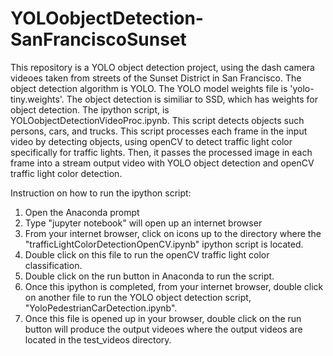 # YOLOobjectDetection-SanFranciscoSunset
This repository is a YOLO object detection project, using the dash camera videoes taken from streets of the Sunset District in 
San Francisco. The object detection algorithm is YOLO. The YOLO model weights file is 'yolo-tiny.weights'.   The object detection is 
similiar to SSD, which has weights for object detection. The ipython script, is YOLOobjectDetectionVideoProc.ipynb. This script detects
objects such persons, cars, and trucks. This script processes each frame in the input video by detecting 
objects, using openCV to detect traffic light color specifically for traffic lights. Then, it passes the processed image in each frame 
into a stream output video with YOLO object detection and openCV traffic light color detection.

Instruction on how to run the ipython script:
1)  Open the Anaconda prompt
2)  Type "jupyter notebook" will open up an internet browser
3)  From your internet browser, click on icons up to the directory where the "trafficLightColorDetectionOpenCV.ipynb" ipython script is 
    located.
4)  Double click on this file to run the openCV traffic light color classification.
5)  Double click on the run button in Anaconda to run the script.
6)  Once this ipython is completed, from your internet browser, double click on another file to run the YOLO object detection
    script, "YoloPedestrianCarDetection.ipynb".
7)  Once this file is opened up in your browser, double click on the run button will produce the output videoes where the output 
    videos are located in the test_videos directory.

